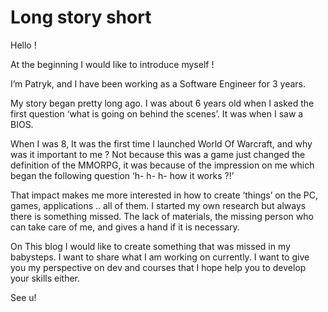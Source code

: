 # Long story short


Hello !


At the beginning I would like to introduce myself !


I’m Patryk, and I have been working as a Software Engineer for 3 years.


My story began pretty long ago. I was about 6 years old when I asked the first question ‘what is going on behind the scenes’. It was when I saw a BIOS.


When I was 8, It was the first time I launched World Of Warcraft, and why was it important to me ? Not because this was a game just changed the definition of the MMORPG, it was because of the impression on me which began the following question ‘h- h- h- how it works ?!’


That impact makes me more interested in how to create ‘things’ on the PC, games, applications .. all of them. I started my own research but always there is something missed. The lack of materials, the missing person who can take care of me, and gives a hand if it is necessary.


On This blog I would like to create something that was missed in my babysteps. I want to share what I am working on currently. I want to give you my perspective on dev and courses that I hope help you to develop your skills either.

See u!